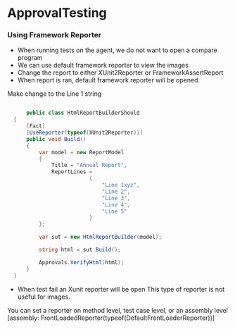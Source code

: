 # ApprovalTesting

### Using Framework Reporter

* When running tests on the agent, we do not want to open a compare program
* We can use default framework reporter to view the images
* Change the report to either XUnit2Reporter or FrameworkAssertReport
* When report is ran, default framework reporter will be opened. 
  
Make change to the Line 1 string 
  
  ```C#
  
        public class HtmlReportBuilderShould
    {
        [Fact]
        [UseReporter(typeof(XUnit2Reporter))]
        public void Build()
        {
            var model = new ReportModel
            {
                Title = "Annual Report",
                ReportLines =
                            {
                                "Line 1xyz",
                                "Line 2",
                                "Line 3",
                                "Line 4",
                                "Line 5"
                            }
            };

            var sut = new HtmlReportBuilder(model);

            string html = sut.Build();

            Approvals.VerifyHtml(html);
        }
    }

```
* When test fail an Xunit reporter will be open
This type of reporter is not useful for images.

You can set a reporter on method level, test case level, or an assembly level
[assembly: FrontLoadedReporter(typeof(DefaultFrontLoaderReporter))]
